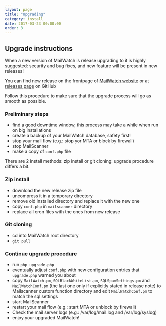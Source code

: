 ```yaml
---
layout: page
title: "Upgrading"
category: install
date: 2017-03-23 00:00:00
order: 3
---
```


## Upgrade instructions

When a new version of MailWatch is release upgrading to it is highly suggested: security and bug fixes, and new feature will be present in new releases!

You can find new release on the frontpage of [MailWatch website](http://mailwatch.org) or at [releases page](https://github.com/mailwatch/1.2.0/releases) on GitHub 

Follow this procedure to make sure that the upgrade process will go as smooth as possible.

### Preliminary steps
* find a good downtime window, this process may take a while when run on big installations
* create a backup of your MailWatch database, safety first!
* stop your mail flow (e.g.: stop yor MTA or block by firewall)
* stop MailScanner
* make a copy of `conf.php` file

There are 2 install methods: zip install or git cloning: upgrade procedure differs a bit.

### Zip install
* download the new release zip file
* uncompress it in a temporary directory
* remove old installed directory and replace it with the new one
* copy `conf.php` in `mailscanner` directory
* replace all cron files with the ones from new release

### Git cloning
* cd into MailWatch root directory
* `git pull`

### Continue upgrade procedure
* run `php upgrade.php`
* eventually adjust `conf.php` with new configuration entries that `upgrade.php` warned you about
* copy `MailWatch.pm`, `SQLBlackWhiteList.pm`, `SQLSpamSettings.pm` and `MailWatchConf.pm` (the last one only if explicitly stated in release note) to Mailscanner custom function directory and edit `MailWatchConf.pm` to match the sql settings
* start MailScanner
* restart your mail flow (e.g.: start MTA or unblock by firewall)
* Check the mail server logs (e.g.: /var/log/mail.log and /var/log/syslog) 
* enjoy your upgraded MailWatch!
